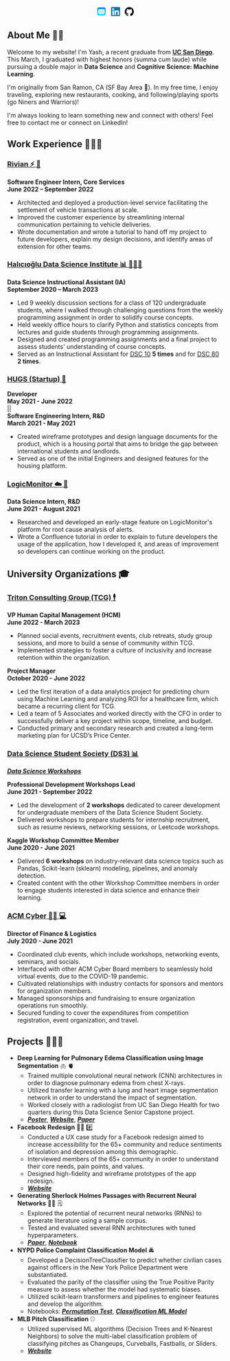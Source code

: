---
---
<center>
<a href="mailto: ypotdar@ucsd.edu" ><img src="assets/Email_Logo.png" alt="Email Logo" width="21" /></a> &nbsp; 
<a href="https://www.linkedin.com/in/yashmpotdar/" target = "_blank"><img src="assets/LinkedIn_Logo.png" alt="LinkedIn Logo" width="21" /></a> &nbsp; 
<a href="https://github.com/YashPotdar" target = "_blank"><img src="assets/Github_Logo.png" alt="Github Logo" width="21" /></a>
</center>

## About Me ✌🏽

Welcome to my website! I'm Yash, a recent graduate from <a href="https://www.ucsd.edu/" target = "_blank">**UC San Diego**</a>. This March, I graduated with highest honors (summa cum laude) while pursuing a double major in **Data Science** and **Cognitive Science: Machine Learning**.

I'm originally from San Ramon, CA (SF Bay Area 🌉). In my free time, I enjoy traveling, exploring new restaurants, cooking, and following/playing sports (go Niners and Warriors)!

I'm always looking to learn something new and connect with others! Feel free to contact me or connect on LinkedIn!

## Work Experience 🧑🏽‍💻

### <a href="https://rivian.com/" target = "_blank">Rivian ⚡ 🚙</a>
**Software Engineer Intern, Core Services** <br>
**June 2022 – September 2022**
- Architected and deployed a production-level service facilitating the settlement of vehicle transactions at scale.
- Improved the customer experience by streamlining internal communication pertaining to vehicle deliveries.
- Wrote documentation and wrote a tutorial to hand off my project to future developers, explain my design decisions, and identify areas of extension for other teams.

### <a href="https://datascience.ucsd.edu/" target = "_blank">Halıcıoğlu Data Science Institute 📊 🧑🏽‍🏫</a>
**Data Science Instructional Assistant (IA)** <br>
**September 2020 – March 2023**
- Led 9 weekly discussion sections for a class of 120 undergraduate students, where I walked through challenging questions from the weekly programming assignment in order to solidify course concepts.
- Held weekly office hours to clarify Python and statistics concepts from lectures and guide students through programming assignments.
- Designed and created programming assignments and a final project to assess students' understanding of course concepts.
- Served as an Instructional Assistant for <a href="https://dsc10.com/" target = "_blank">DSC 10</a> **5 times** and for <a href="https://dsc80.com/" target = "_blank">DSC 80</a> **2 times**.

### <a href="https://wefunder.com/hugs" target = "_blank">HUGS (Startup) 🏡</a>
**Developer** <br>
**May 2021 - June 2022** <br>
||<br>
**Software Engineering Intern, R&D** <br>
**March 2021 - May 2021**
- Created wireframe prototypes and design language documents for the product, which is a housing portal that aims to bridge the gap between international students and landlords.
- Served as one of the initial Engineers and designed features for the housing platform.

### <a href="https://www.logicmonitor.com/" target = "_blank">LogicMonitor ☁️ 🤖</a>
**Data Science Intern, R&D** <br>
**June 2021 - August 2021**
- Researched and developed an early-stage feature on LogicMonitor's platform for root cause analysis of alerts. 
- Wrote a Confluence tutorial in order to explain to future developers the usage of the application, how I developed it, and areas of improvement so developers can continue working on the product.



## University Organizations 🎓

### <a href="https://www.ucsdtcg.org/" target = "_blank">Triton Consulting Group (TCG) 🕴️</a>
**VP Human Capital Management (HCM)** <br>
**June 2022 - March 2023**
- Planned social events, recruitment events, club retreats, study group sessions, and more to build a sense of community within TCG. 
- Implemented strategies to foster a culture of inclusivity and increase retention within the organization.

**Project Manager** <br>
**October 2020 - June 2022**
- Led the first iteration of a data analytics project for predicting churn using Machine Learning and analyzing ROI for a healthcare firm, which became a recurring client for TCG.
- Led a team of 5 Associates and worked directly with the CFO in order to successfully deliver a key project within scope, timeline, and budget.  
- Conducted primary and secondary research and created a long-term marketing plan for UCSD’s Price Center.

### <a href="https://ds3.ucsd.edu/" target = "_blank">Data Science Student Society (DS3) 📊</a>
[***Data Science Workshops***](workshops)
<!-- <a href="https://ds3.ucsd.edu/" target = "_blank">Data Science Student Society (DS3) 📊</a> -->

**Professional Development Workshops Lead** <br>
**June 2021 - September 2022**
- Led the development of **2 workshops** dedicated to career development for undergraduate members of the Data Science Student Society.
- Delivered workshops to prepare students for internship recruitment, such as resume reviews, networking sessions, or Leetcode workshops.

**Kaggle Workshop Committee Member** <br>
**June 2020 - June 2021**
- Delivered **6 workshops** on industry-relevant data science topics such as Pandas, Scikit-learn (sklearn) modeling, pipelines, and anomaly detection.
- Created content with the other Workshop Committee members in order to engage students interested in data science and enhance their learning.

### <a href="https://acmucsd.com/communities#Cyber" target = "_blank">ACM Cyber 🥷🏼 💻</a>
**Director of Finance & Logistics** <br>
**July 2020 - June 2021**
- Coordinated club events, which include workshops, networking events, seminars, and socials.
- Interfaced with other ACM Cyber Board members to seamlessly hold virtual events, due to the COVID-19 pandemic.
- Cultivated relationships with industry contacts for sponsors and mentors for organization members.
- Managed sponsorships and fundraising to ensure organization operations run smoothly. 
- Secured funding to cover the expenditures from competition registration, event organization, and travel.

## Projects 🧑🏽‍🍳

- **Deep Learning for Pulmonary Edema Classification using Image Segmentation** 🫁 🫀 
    - Trained multiple convolutional neural network (CNN) architectures in order to diagnose pulmonary edema from chest X-rays.
    - Utilized transfer learning with a lung and heart image segmentation network in order to understand the impact of segmentation.
    - Worked closely with a radiologist from UC San Diego Health for two quarters during this Data Science Senior Capstone project.
    - <a href="assets/DeepLearningEdemaPoster.png" target = "_blank">***Poster***</a>, <a href="https://yashpotdar.github.io/deep-learning-pulmonary-edema/" target = "_blank">***Website***</a>, <a href="assets/Deep_Learning_Edema.pdf" target = "_blank">***Paper***</a>
- **Facebook Redesign** 🧓🏽 #️⃣ 
    - Conducted a UX case study for a Facebook redesign aimed to increase accessibility for the 65+ community and reduce sentiments of isolation and depression among this demographic.
    - Interviewed members of the 65+ community in order to understand their core needs, pain points, and values.
    - Designed high-fidelity and wireframe prototypes of the app redesign.
    - <a href="https://yashpotdar.github.io/facebook-redesign/" target = "_blank">***Website***</a>
- **Generating Sherlock Holmes Passages with Recurrent Neural Networks** 🕵️‍♂️ 🗒️ 
    - Explored the potential of recurrent neural networks (RNNs) to generate literature using a sample corpus.
    - Tested and evaluated several RNN architectures with tuned hyperparameters.
    - <a href="assets/Generating_Passages_RNN.pdf" target = "_blank">***Paper***</a>, <a href="https://github.com/YashPotdar/Generating-Sherlock-Passages-RNN/blob/main/Char_Rnn.ipynb" target = "_blank">***Notebook***</a>
- **NYPD Police Complaint Classification Model** 🚔
    - Developed a DecisionTreeClassifier to predict whether civilian cases against officers in the New York Police Department were substantiated.
    - Evaluated the parity of the classifier using the True Positive Parity measure to assess whether the model had systematic biases.
    - Utilized scikit-learn transformers and pipelines to engineer features and develop the algorithm.
    - Notebooks: <a href="https://github.com/YashPotdar/NYPD_Civilian_Complaints/blob/main/nypd_permutation_test.ipynb" target = "_blank">***Permutation Test***</a>, <a href="https://github.com/YashPotdar/NYPD_Civilian_Complaints/blob/main/nypd_classification_model.ipynb" target = "_blank">***Classification ML Model***</a>
- **MLB Pitch Classification** ⚾ 
    - Utilized supervised ML algorithms (Decision Trees and K-Nearest Neighbors) to solve the multi-label classification problem of classifying pitches as Changeups, Curveballs, Fastballs, or Sliders.
    - <a href="https://www.kaggle.com/yashpotdar/mlb-pitch-classification-by-knn-and-decision-trees" target = "_blank">***Website***</a>
